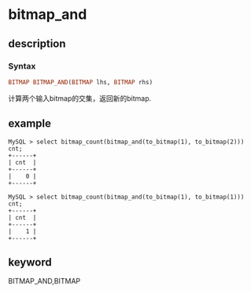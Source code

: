 # bitmap_and

## description

### Syntax

```Haskell
BITMAP BITMAP_AND(BITMAP lhs, BITMAP rhs)
```

计算两个输入bitmap的交集，返回新的bitmap.

## example

```plain text
MySQL > select bitmap_count(bitmap_and(to_bitmap(1), to_bitmap(2))) cnt;
+------+
| cnt  |
+------+
|    0 |
+------+

MySQL > select bitmap_count(bitmap_and(to_bitmap(1), to_bitmap(1))) cnt;
+------+
| cnt  |
+------+
|    1 |
+------+
```

## keyword

BITMAP_AND,BITMAP
